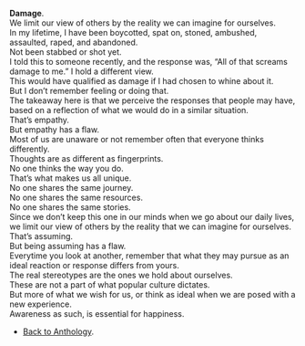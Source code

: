 **Damage**.  
We limit our view of others by the reality we can imagine for ourselves.  
In my lifetime, I have been boycotted, spat on, stoned, ambushed, assaulted, raped, and abandoned.  
Not been stabbed or shot yet.  
I told this to someone recently, and the response was, “All of that screams damage to me.”   I hold a different view.  
This would have qualified as damage if I had chosen to whine about it.  
But I don’t remember feeling or doing that.  
The takeaway here is that we perceive the responses that people may have, based on a reflection of what we would do in a similar situation.  
That’s empathy.  
But empathy has a flaw.  
Most of us are unaware or not remember often that everyone thinks differently.  
Thoughts are as different as fingerprints.  
No one thinks the way you do.  
That’s what makes us all unique.  
No one shares the same journey.  
No one shares the same resources.  
No one shares the same stories.  
Since we don’t keep this one in our minds when we go about our daily lives, we limit our view of others by the reality that we can imagine for ourselves.  
That’s assuming.  
But being assuming has a flaw.  
Everytime you look at another, remember that what they may pursue as an ideal reaction or response differs from yours.  
The real stereotypes are the ones we hold about ourselves.  
These are not a part of what popular culture dictates.  
But more of what we wish for us, or think as ideal when we are posed with a new experience.  
Awareness as such, is essential for happiness.  

- <a href="https://kushalsamant.github.io/anthology.html">Back to Anthology</a>.  